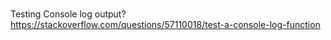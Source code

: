 
# 

Testing Console log output?
https://stackoverflow.com/questions/57110018/test-a-console-log-function